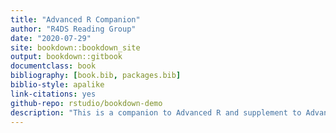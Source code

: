 ```yaml
--- 
title: "Advanced R Companion"
author: "R4DS Reading Group"
date: "2020-07-29"
site: bookdown::bookdown_site
output: bookdown::gitbook
documentclass: book
bibliography: [book.bib, packages.bib]
biblio-style: apalike
link-citations: yes
github-repo: rstudio/bookdown-demo
description: "This is a companion to Advanced R and supplement to Advanced R Solutions."
---
```

